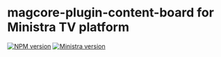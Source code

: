 # magcore-plugin-content-board for Ministra TV platform

[![NPM version](https://img.shields.io/npm/v/magcore-plugin-content-board.svg?style=flat-square)](https://www.npmjs.com/package/magcore-plugin-content-board)
[![Ministra version](https://img.shields.io/badge/Ministra-5.6.0-%23532560.svg?style=flat-square)](https://ministra.com)
